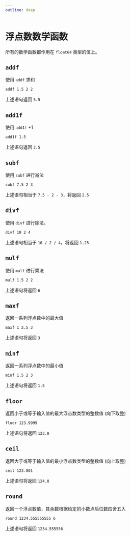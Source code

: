 ```yaml
---
outline: deep
---
```


# 浮点数数学函数

所有的数学函数都作用在 `float64` 类型的值上。

## `addf`

使用 `addf` 求和

```
addf 1.5 2 2
```

上述语句返回 `5.5`

## `add1f`

使用 `add1f` +1

```
add1f 1.5
```

上述语句返回 `2.5`

## `subf`

使用 `subf` 进行减法

```
subf 7.5 2 3
```

上述语句相当于 `7.5 - 2 - 3`，将返回 `2.5`

## `divf`

使用 `divf` 进行除法。

```
divf 10 2 4
```

上述语句相当于 `10 / 2 / 4`，将返回 `1.25`

## `mulf`

使用 `mulf` 进行乘法

```
mulf 1.5 2 2
```

上述语句将返回 `6`

## `maxf`

返回一系列浮点数中的最大值

```
maxf 1 2.5 3
```

上述语句将返回 `3`

## `minf`

返回一系列浮点数中的最小值

```
minf 1.5 2 3
```

上述语句将返回 `1.5`

## `floor`

返回小于或等于输入值的最大浮点数类型的整数值 (向下取整)

```
floor 123.9999
```

上述语句将返回 `123.0`

## `ceil`

返回大于或等于输入值的最小浮点数类型的整数值 (向上取整)

```
ceil 123.001
```

上述语句将返回 `124.0`

## `round`

返回一个浮点数值，其余数根据给定的小数点后位数四舍五入

```
round 1234.555555555 6
```

上述语句将返回 `1234.555556`
